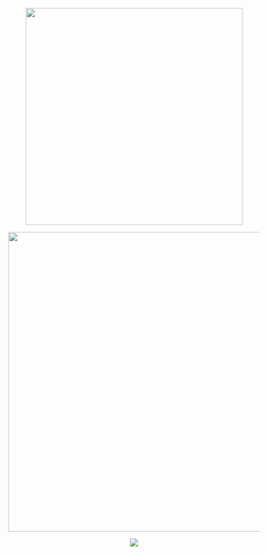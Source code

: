 <p align="center">
<img width="435" src="https://readme-typing-svg.demolab.com/?font=&weight=300&size=15&duration=7000&pause=1000&color=ace0e8&center=true&vCenter=true&multiline=true&repeat=false&width=435&lines=live in darkness, bring me brightness"
</p>

<p align="center">
<img width=600 src="https://files.catbox.moe/7r1ha5.png"
</p>

<p align="center">
<img src="https://readme-typing-svg.demolab.com/?font=&weight=300&size=15&duration=1&pause=1000&color=ace0e8&center=true&vCenter=true&repeat=false&width=435&lines=sign ata ♡ feel free to interact w me!"
</p>

